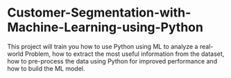 # Customer-Segmentation-with-Machine-Learning-using-Python
This project will train you how to use Python using ML to analyze a real-world Problem, how to extract the most useful information from the dataset, how to pre-process the data using Python for improved performance and how to build the ML model.
